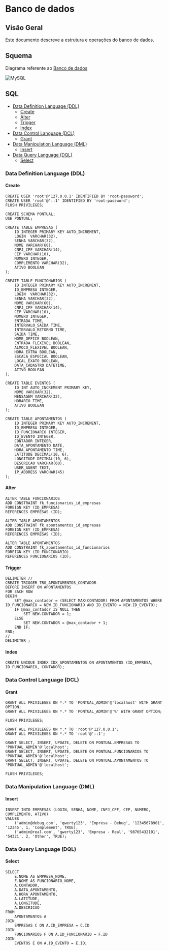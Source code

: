 # Banco de dados

## Visão Geral
Este documento descreve a estrutura e operações do banco de dados.

## Squema
Diagrama referente ao [Banco de dados](../../../db.sql)

![MySQL](eer-diagram.svg)

## SQL

- [Data Definition Language (DDL)](#data-definition-language-ddl)
  - [Create](#create)
  - [Alter](#alter)
  - [Trigger](#trigger)
  - [Index](#index)
- [Data Control Language (DCL)](#data-control-language-dcl)
  - [Grant](#grant)
- [Data Manipulation Language (DML)](#data-manipulation-language-dml)
  - [Insert](#insert)
- [Data Query Language (DQL)](#data-query-language-dql)
  - [Select](#select)

### Data Definition Language (DDL)

#### Create

```
CREATE USER 'root'@'127.0.0.1' IDENTIFIED BY 'root-password';  
CREATE USER 'root'@'::1' IDENTIFIED BY 'root-password';  
FLUSH PRIVILEGES;  

CREATE SCHEMA PONTUAL;  
USE PONTUAL;  

CREATE TABLE EMPRESAS (  
    ID INTEGER PRIMARY KEY AUTO_INCREMENT,  
    LOGIN  VARCHAR(32),  
    SENHA VARCHAR(32),  
    NOME VARCHAR(60),  
    CNPJ_CPF VARCHAR(14),  
    CEP VARCHAR(10),  
    NUMERO INTEGER,  
    COMPLEMENTO VARCHAR(32),  
    ATIVO BOOLEAN  
);

CREATE TABLE FUNCIONARIOS (  
    ID INTEGER PRIMARY KEY AUTO_INCREMENT,  
    ID_EMPRESA INTEGER,   
    LOGIN  VARCHAR(32),  
    SENHA VARCHAR(32),  
    NOME VARCHAR(60),  
    CNPJ_CPF VARCHAR(14),  
    CEP VARCHAR(10),  
    NUMERO INTEGER,  
    ENTRADA TIME,  
    INTERVALO_SAIDA TIME,  
    INTERVALO_RETORNO TIME,  
    SAIDA TIME,  
    HOME_OFFICE BOOLEAN,  
    ENTRADA_FLEXIVEL BOOLEAN,  
    ALMOCO_FLEXIVEL BOOLEAN,  
    HORA_EXTRA BOOLEAN,  
    ESCALA_ESPECIAL BOOLEAN,  
    LOCAL_EXATO BOOLEAN,  
    DATA_CADASTRO DATETIME,  
    ATIVO BOOLEAN  
);

CREATE TABLE EVENTOS (  
    ID INT AUTO_INCREMENT PRIMARY KEY,  
    NOME VARCHAR(32),  
    MENSAGEM VARCHAR(32),  
    HORARIO TIME,  
    ATIVO BOOLEAN  
);

CREATE TABLE APONTAMENTOS (  
    ID INTEGER PRIMARY KEY AUTO_INCREMENT,  
    ID_EMPRESA INTEGER,  
    ID_FUNCIONARIO INTEGER,  
    ID_EVENTO INTEGER,  
    CONTADOR INTEGER,  
    DATA_APONTAMENTO DATE,  
    HORA_APONTAMENTO TIME,  
    LATITUDE DECIMAL(10, 6),  
    LONGITUDE DECIMAL(10, 6),  
    DESCRICAO VARCHAR(60),  
    USER_AGENT TEXT,  
    IP_ADDRESS VARCHAR(45)  
);
```

#### Alter
```
ALTER TABLE FUNCIONARIOS  
ADD CONSTRAINT fk_funcionarios_id_empresas   
FOREIGN KEY (ID_EMPRESA)  
REFERENCES EMPRESAS (ID);

ALTER TABLE APONTAMENTOS  
ADD CONSTRAINT fk_apontamentos_id_empresas   
FOREIGN KEY (ID_EMPRESA)  
REFERENCES EMPRESAS (ID);

ALTER TABLE APONTAMENTOS  
ADD CONSTRAINT fk_apontamentos_id_funcionarios   
FOREIGN KEY (ID_FUNCIONARIO)  
REFERENCES FUNCIONARIOS (ID);
```

#### Trigger
```
DELIMITER //  
CREATE TRIGGER TRG_APONTAMENTOS_CONTADOR  
BEFORE INSERT ON APONTAMENTOS  
FOR EACH ROW  
BEGIN  
    SET @max_contador = (SELECT MAX(CONTADOR) FROM APONTAMENTOS WHERE ID_FUNCIONARIO = NEW.ID_FUNCIONARIO AND ID_EVENTO = NEW.ID_EVENTO);  
    IF @max_contador IS NULL THEN  
        SET NEW.CONTADOR = 1;  
    ELSE  
        SET NEW.CONTADOR = @max_contador + 1;  
    END IF;  
END;  
//  
DELIMITER ;
```

#### Index

```
CREATE UNIQUE INDEX IDX_APONTAMENTOS ON APONTAMENTOS (ID_EMPRESA, ID_FUNCIONARIO, CONTADOR);
```

### Data Control Language (DCL)
#### Grant

```
GRANT ALL PRIVILEGES ON *.* TO 'PONTUAL_ADMIN'@'localhost' WITH GRANT OPTION;  
GRANT ALL PRIVILEGES ON *.* TO 'PONTUAL_ADMIN'@'%' WITH GRANT OPTION;  

FLUSH PRIVILEGES;  

GRANT ALL PRIVILEGES ON *.* TO 'root'@'127.0.0.1';  
GRANT ALL PRIVILEGES ON *.* TO 'root'@'::1';  

GRANT SELECT, INSERT, UPDATE, DELETE ON PONTUAL.EMPRESAS TO 'PONTUAL_ADMIN'@'localhost';  
GRANT SELECT, INSERT, UPDATE, DELETE ON PONTUAL.FUNCIONARIOS TO 'PONTUAL_ADMIN'@'localhost';  
GRANT SELECT, INSERT, UPDATE, DELETE ON PONTUAL.APONTAMENTOS TO 'PONTUAL_ADMIN'@'localhost';  

FLUSH PRIVILEGES;
```

### Data Manipulation Language (DML)
#### Insert
```
INSERT INTO EMPRESAS (LOGIN, SENHA, NOME, CNPJ_CPF, CEP, NUMERO, COMPLEMENTO, ATIVO)  
VALUES  
    ('admin@debug.com', 'qwerty123', 'Empresa - Debug', '12345678901', '12345', 1, 'Complement', TRUE),  
    ('admin@real.com', 'qwerty123', 'Empresa - Real', '98765432101', '54321', 2, 'Other', TRUE);
```

### Data Query Language (DQL)
#### Select

```
SELECT  
    E.NOME AS EMPRESA_NOME,  
    F.NOME AS FUNCIONARIO_NOME,      
    A.CONTADOR,  
    A.DATA_APONTAMENTO,  
    A.HORA_APONTAMENTO,  
    A.LATITUDE,  
    A.LONGITUDE,  
    A.DESCRICAO  
FROM  
    APONTAMENTOS A  
JOIN  
    EMPRESAS C ON A.ID_EMPRESA = C.ID  
JOIN  
    FUNCIONARIOS F ON A.ID_FUNCIONARIO = F.ID  
JOIN  
    EVENTOS E ON A.ID_EVENTO = E.ID;
```

